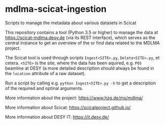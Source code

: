 # mdlma-scicat-ingestion
Scripts to manage the metadata about various datasets in Scicat

This repository contains a tool (Python 3.5 or higher) to manage the data at https://scicat-mdlma.desy.de (via its REST interface), which serves as the central instance to get an overview of the or find data related to the MDLMA project.

The Scicat tool is used through scripts `Ingest<SITE>.py`, `Delete<SITE>.py`, et cetera. `<SITE>` is the site, where the data has been aquired, e.g. `P05` beamline at DESY (a more detailed description should always be found in the `location` attribute of a raw dataset).

Run a script by calling e.g. `python Ingest<SITE>.py -h` to get a description of the required and optinal arguments.

More information about the project: https://www.hzg.de/ms/mdlma/

More information about Scicat: https://scicatproject.github.io/

More information about DESY IT: https://it.desy.de/
